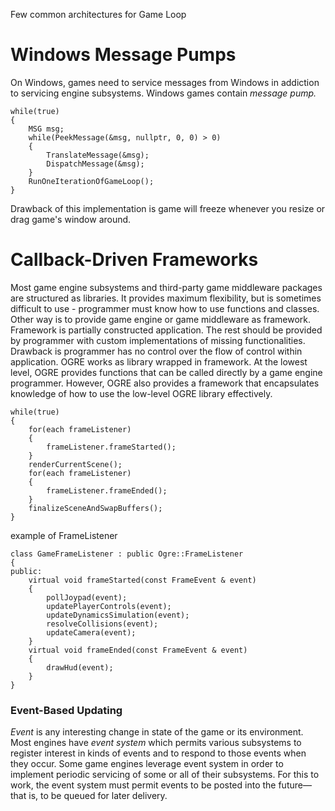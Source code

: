 Few common architectures for Game Loop
# Windows Message Pumps
On Windows, games need to service messages from Windows in addiction to servicing engine subsystems.
Windows games contain *message pump.*
```
while(true)
{
	MSG msg;
	while(PeekMessage(&msg, nullptr, 0, 0) > 0)
	{
		TranslateMessage(&msg);
		DispatchMessage(&msg);
	}
	RunOneIterationOfGameLoop();
}
```
Drawback of this implementation is game will freeze whenever you resize or drag game's window around.
# Callback-Driven Frameworks
Most game engine subsystems and third-party game middleware packages are structured as libraries.
It provides maximum flexibility, but is sometimes difficult to use - programmer must know how to use functions and classes.
Other way is to provide game engine or game middleware as framework. Framework is partially constructed application. The rest should be provided by programmer with custom implementations of missing functionalities. Drawback is programmer has no control over the flow of control within application.
OGRE works as library wrapped in framework. At the lowest level, OGRE provides functions that can be called directly by a game engine programmer. However, OGRE also provides a framework that encapsulates knowledge of how to use the low-level OGRE library effectively.
```
while(true)
{
	for(each frameListener)
	{
		frameListener.frameStarted();
	}
	renderCurrentScene();
	for(each frameListener)
	{
		frameListener.frameEnded();
	}
	finalizeSceneAndSwapBuffers();
}
```
example of FrameListener
```
class GameFrameListener : public Ogre::FrameListener
{
public:
	virtual void frameStarted(const FrameEvent & event)
	{
		pollJoypad(event); 
		updatePlayerControls(event);
		updateDynamicsSimulation(event);
		resolveCollisions(event); 
		updateCamera(event);
	}
	virtual void frameEnded(const FrameEvent & event)
	{
		drawHud(event);
	}
}
```
### Event-Based Updating
*Event* is any interesting change in state of the game or its environment.
Most engines have *event system* which permits various subsystems to register interest in kinds of events and to respond to those events when they occur.
Some game engines leverage event system in order to implement periodic servicing of some or all of their subsystems.
For this to work, the event system must permit events to be posted into the future—that is, to be queued for later delivery.

